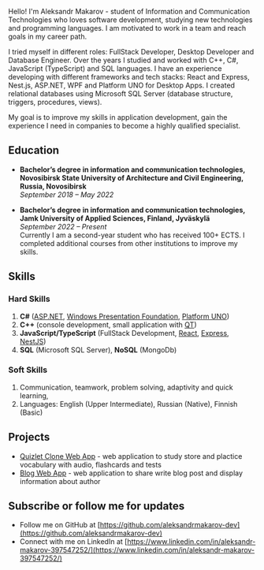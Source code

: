 Hello! I'm Aleksandr Makarov - student of Information and Communication Technologies who loves software development, studying new technologies and programming languages. I am motivated to work in a team and reach goals in my career path.

I tried myself in different roles: FullStack Developer, Desktop Developer and Database Engineer. Over the years I studied and worked with C++, C#, JavaScript (TypeScript) and SQL languages. I have an experience developing with different frameworks and tech stacks: React and Express, Nest.js, ASP.NET, WPF and Platform UNO for Desktop Apps. I created relational databases using Microsoft SQL Server (database structure, triggers, procedures, views).

My goal is to improve my skills in application development, gain the experience I need in companies to become a highly qualified specialist.

## Education

- **Bachelor’s degree in information and communication technologies, Novosibirsk State University of Architecture and Civil Engineering, Russia, Novosibirsk**  
  _September 2018 – May 2022_

- **Bachelor’s degree in information and communication technologies, Jamk University of Applied Sciences, Finland, Jyväskylä**  
  _September 2022 – Present_  
  Currently I am a second-year student who has received 100+ ECTS. I completed additional courses from other institutions to improve my skills.

## Skills

### Hard Skills

1.  **C#** ([ASP.NET](https://dotnet.microsoft.com/en-us/apps/aspnet), [Windows Presentation Foundation](https://learn.microsoft.com/en-us/dotnet/desktop/wpf/getting-started/?view=netframeworkdesktop-4.8), [Platform UNO](https://platform.uno/))
2.  **C++** (console development, small application with [QT](https://www.qt.io/))
3.  **JavaScript/TypeScript** (FullStack Development, [React](https://react.dev/), [Express](https://expressjs.com/), [NestJS](https://docs.nestjs.com/))
4.  **SQL** (Microsoft SQL Server), **NoSQL** (MongoDb)

### Soft Skills

1. Communication, teamwork, problem solving, adaptivity and quick learning,
2. Languages: English (Upper Intermediate), Russian (Native), Finnish (Basic)

## Projects

- [Quizlet Clone Web App](https://github.com/aleksandrmakarov-dev/education-platform-project) - web application to study store and plactice vocabulary with audio, flashcards and tests
- [Blog Web App](https://github.com/aleksandrmakarov-dev/practice-project) - web application to share write blog post and display information about author

## Subscribe or follow me for updates

- Follow me on GitHub at [https://github.com/aleksandrmakarov-dev](https://github.com/aleksandrmakarov-dev)
- Connect with me on LinkedIn at [https://www.linkedin.com/in/aleksandr-makarov-397547252/](https://www.linkedin.com/in/aleksandr-makarov-397547252/)
